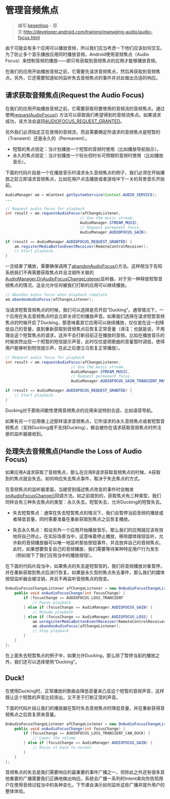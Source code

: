 # 管理音频焦点

> 编写:[kesenhoo](https://github.com/kesenhoo) - 原文:<http://developer.android.com/training/managing-audio/audio-focus.html>

由于可能会有多个应用可以播放音频，所以我们应当考虑一下他们应该如何交互。为了防止多个音乐播放应用同时播放音频，Android使用音频焦点（Audio Focus）来控制音频的播放——即只有获取到音频焦点的应用才能够播放音频。

在我们的应用开始播放音频之前，它需要先请求音频焦点，然后再获取到音频焦点。另外，它还需要知道如何监听失去音频焦点的事件并对此做出合适的响应。

<!-- more -->

## 请求获取音频焦点(Request the Audio Focus)

在我们的应用开始播放音频之前，它需要获取将要使用的音频流的音频焦点。通过使用<a href="http://developer.android.com/reference/android/media/AudioManager.html#requestAudioFocus(android.media.AudioManager.OnAudioFocusChangeListener, int, int)">requestAudioFocus()</a> 方法可以获取我们希望得到的音频流焦点。如果请求成功，该方法会返回[AUDIOFOCUS_REQUEST_GRANTED](http://developer.android.com/reference/android/media/AudioManager.html#AUDIOFOCUS_REQUEST_GRANTED)。

另外我们必须指定正在使用的音频流，而且需要确定所请求的音频焦点是短暂的（Transient）还是永久的（Permanent）。

* 短暂的焦点锁定：当计划播放一个短暂的音频时使用（比如播放导航指示）。
* 永久的焦点锁定：当计划播放一个较长但时长可预期的音频时使用（比如播放音乐）。

下面的代码片段是一个在播放音乐时请求永久音频焦点的例子，我们必须在开始播放之前立即请求音频焦点，比如在用户点击播放或者游戏中下一关的背景音乐开始前。

```java
AudioManager am = mContext.getSystemService(Context.AUDIO_SERVICE);
...

// Request audio focus for playback
int result = am.requestAudioFocus(afChangeListener,
                                 // Use the music stream.
                                 AudioManager.STREAM_MUSIC,
                                 // Request permanent focus.
                                 AudioManager.AUDIOFOCUS_GAIN);
   
if (result == AudioManager.AUDIOFOCUS_REQUEST_GRANTED) {
    am.registerMediaButtonEventReceiver(RemoteControlReceiver);
    // Start playback.
}
```

一旦结束了播放，需要确保调用了<a href="http://developer.android.com/reference/android/media/AudioManager.html#abandonAudioFocus(android.media.AudioManager.OnAudioFocusChangeListener)">abandonAudioFocus()</a>方法。这样相当于告知系统我们不再需要获取焦点并且注销所关联的[AudioManager.OnAudioFocusChangeListener](http://developer.android.com/reference/android/media/AudioManager.OnAudioFocusChangeListener.html)监听器。对于另一种释放短暂音频焦点的情况，这会允许任何被我们打断的应用可以继续播放。

```java
// Abandon audio focus when playback complete    
am.abandonAudioFocus(afChangeListener);
```

当请求短暂音频焦点的时候，我们可以选择是否开启“Ducking”。通常情况下，一个应用在失去音频焦点时会立即关闭它的播放声音。如果我们选择在请求短暂音频焦点的时候开启了Ducking，那意味着其它应用可以继续播放，仅仅是在这一刻降低自己的音量，直到重新获取到音频焦点后恢复正常音量（译注：也就是说，不用理会这个短暂焦点的请求，这并不会打断目前正在播放的音频。比如在播放音乐的时候突然出现一个短暂的短信提示声音，此时仅仅是把歌曲的音量暂时调低，使得用户能够听到短信提示声，在此之后便立马恢复正常播放）。

```java
// Request audio focus for playback
int result = am.requestAudioFocus(afChangeListener,
                             // Use the music stream.
                             AudioManager.STREAM_MUSIC,
                             // Request permanent focus.
                             AudioManager.AUDIOFOCUS_GAIN_TRANSIENT_MAY_DUCK);
   
if (result == AudioManager.AUDIOFOCUS_REQUEST_GRANTED) {
    // Start playback.
}
```

Ducking对于那些间歇性使用音频焦点的应用来说特别合适，比如语音导航。

如果有另一个应用像上述那样请求音频焦点，它所请求的永久音频焦点或者短暂音频焦点（支持Ducking或不支持Ducking），都会被你在请求获取音频焦点时所注册的监听器接收到。

## 处理失去音频焦点(Handle the Loss of Audio Focus)

如果应用A请求获取了音频焦点，那么在应用B请求获取音频焦点的时候，A获取到的焦点就会失去。如何响应失去焦点事件，取决于失去焦点的方式。

在音频焦点的监听器里面，当接受到描述焦点改变的事件时会触发<a href="http://developer.android.com/reference/android/media/AudioManager.OnAudioFocusChangeListener.html#onAudioFocusChange(int)">onAudioFocusChange()</a>回调方法。如之前提到的，获取焦点有三种类型，我们同样会有三种失去焦点的类型：永久失去，短暂失去，允许Ducking的短暂失去。

* 失去短暂焦点：通常在失去短暂焦点的情况下，我们会暂停当前音频的播放或者降低音量，同时需要准备在重新获取到焦点之后恢复播放。

* 失去永久焦点：假设另外一个应用开始播放音乐，那么我们的应用就应该有效地将自己停止。在实际场景当中，这意味着停止播放，移除媒体按钮监听，允许新的音频播放器可以唯一地监听那些按钮事件，并且放弃自己的音频焦点。此时，如果想要恢复自己的音频播放，我们需要等待某种特定用户行为发生（例如按下了我们应用当中的播放按钮）。

在下面的代码片段当中，如果焦点的失去是短暂型的，我们将音频播放对象暂停，并在重新获取到焦点后进行恢复。如果是永久型的焦点失去事件，那么我们的媒体按钮监听器会被注销，并且不再监听音频焦点的改变。

```java
OnAudioFocusChangeListener afChangeListener = new OnAudioFocusChangeListener() {
    public void onAudioFocusChange(int focusChange) {
        if (focusChange == AUDIOFOCUS_LOSS_TRANSIENT
            // Pause playback
        } else if (focusChange == AudioManager.AUDIOFOCUS_GAIN) {
            // Resume playback 
        } else if (focusChange == AudioManager.AUDIOFOCUS_LOSS) {
            am.unregisterMediaButtonEventReceiver(RemoteControlReceiver);
            am.abandonAudioFocus(afChangeListener);
            // Stop playback
        }
    }
};
```

在上面失去短暂焦点的例子中，如果允许Ducking，那么除了暂停当前的播放之外，我们还可以选择使用“Ducking”。

## Duck! 

在使用Ducking时，正常播放的歌曲会降低音量来凸显这个短暂的音频声音，这样既让这个短暂的声音比较突出，又不至于打断正常的声音。

下面的代码片段让我们的播放器在暂时失去音频焦点时降低音量，并在重新获得音频焦点之后恢复原来音量。

```java
OnAudioFocusChangeListener afChangeListener = new OnAudioFocusChangeListener() {
    public void onAudioFocusChange(int focusChange) {
        if (focusChange == AUDIOFOCUS_LOSS_TRANSIENT_CAN_DUCK) {
            // Lower the volume
        } else if (focusChange == AudioManager.AUDIOFOCUS_GAIN) {
            // Raise it back to normal
        }
    }
};
```

音频焦点的失去是我们需要响应的最重要的事件广播之一，但除此之外还有很多其他重要的广播需要我们正确地做出响应。系统会广播一系列的Intent来向你告知用户在使用音频过程当中的各种变化。下节课会演示如何监听这些广播并提升用户的整体体验。
